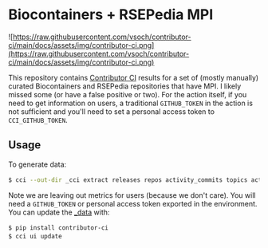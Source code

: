 # Biocontainers + RSEPedia MPI

![https://raw.githubusercontent.com/vsoch/contributor-ci/main/docs/assets/img/contributor-ci.png](https://raw.githubusercontent.com/vsoch/contributor-ci/main/docs/assets/img/contributor-ci.png)

This repository contains [Contributor CI](https://github.com/vsoch/contributor-ci) results for a set of (mostly manually) curated Biocontainers and RSEPedia repositories that have MPI. I likely missed some (or have a false positive or two).
For the action itself, if you need to get information on users, a traditional `GITHUB_TOKEN` in the action
is not sufficient and you'll need to set a personal access token to `CCI_GITHUB_TOKEN`.

## Usage

To generate data:

```bash
$ cci --out-dir _cci extract releases repos activity_commits topics activity_lines repo_metadata stars repo_dependencies dependencies languages
```
Note we are leaving out metrics for users (because we don't care). You will need a `GITHUB_TOKEN` or personal access token exported in the environment. You can update the [_data](_data) with:

```bash
$ pip install contributor-ci
$ cci ui update
```
